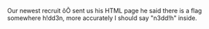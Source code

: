 Our newest recruit õÕ sent us his HTML page he said there is a flag somewhere h!dd3n, more accurately I should say "n3dd!h" inside.
